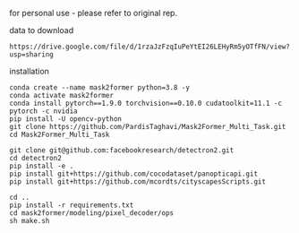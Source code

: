 for personal use - please refer to original rep.

data to download

```https://drive.google.com/file/d/1rzaJzFzqIuPeYtEI26LEHyRm5yOTfFN/view?usp=sharing```

installation

```
conda create --name mask2former python=3.8 -y
conda activate mask2former
conda install pytorch==1.9.0 torchvision==0.10.0 cudatoolkit=11.1 -c pytorch -c nvidia
pip install -U opencv-python
git clone https://github.com/PardisTaghavi/Mask2Former_Multi_Task.git
cd Mask2Former_Multi_Task

git clone git@github.com:facebookresearch/detectron2.git
cd detectron2
pip install -e .
pip install git+https://github.com/cocodataset/panopticapi.git
pip install git+https://github.com/mcordts/cityscapesScripts.git

cd ..
pip install -r requirements.txt
cd mask2former/modeling/pixel_decoder/ops
sh make.sh
```

